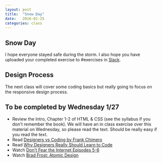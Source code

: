 ```yaml
---
layout: post
title:  "Snow Day"
date:   2016-01-25
categories: class
---
```


Snow Day
------
I hope everyone stayed safe during the storm. I also hope you have uploaded your completed exercise to #exercises in [Slack](https://introtowebdesign.slack.com/messages/exercises/).


Design Process
------

The next class will cover some coding basics but really going to focus on the responsive design process.

To be completed by Wednesday 1/27
------

* Review the Intro, Chapter 1-2 of HTML & CSS (see the syllabus if you don't remember the book). We will have an in class exercise over this material on Wednesday, so please read the text. Should be really easy if you read the text.
* Read [Designers vs Coding by Frank Chimero](https://gimmebar.com/view/4e5d47592e0aaa9c18000019)
* Read [Why Designers Really Should Learn to Code](http://blog.capwatkins.com/why-designers-really-should-learn-to-code)
* Watch [Don't Fear the Internet Episodes 5-6](http://www.dontfeartheinternet.com/)
* Watch [Brad Frost: Atomic Design](https://vimeo.com/109130093)



[slack]: https://slack-advanced-web.herokuapp.com/
[github]:   https://github.com/join
[codepen]: https://codepen.io/signup/free
[atom]: https://atom.io/
